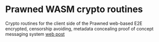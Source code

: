# Prawned WASM crypto routines

Crypto routines for the client side of the Prawned web-based E2E encrypted, censorship avoiding, metadata concealing proof of concept messaging system [web post](https://www.scriptjunkie.us/2021/09/covert-credit-calculation-communications/)
